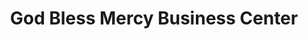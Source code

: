 ---
title: "God Bless Mercy Business Center"
url: /zwedru/god-bless-mercy-business-center/
shop: convenience
---